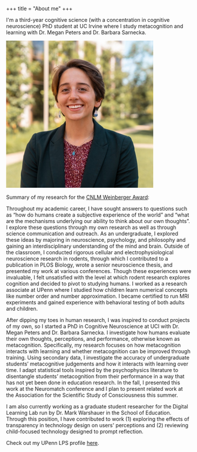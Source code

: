 +++
title = "About me"
+++

I'm a third-year cognitive science (with a concentration in cognitive neuroscience) PhD student at UC Irvine where I study metacognition and learning with Dr. Megan Peters and Dr. Barbara Sarnecka. 

<img src="/img/about.jpg " alt="This is me" width = 400 style=float:right/>

Summary of my research for the [CNLM Weinberger Award](https://cnlm.uci.edu/awards/weinberger):

Throughout my academic career, I have sought answers to questions such as “how do humans create a subjective experience of the world” and “what are the mechanisms underlying our ability to think about our own thoughts”. I explore these questions through my own research as well as through science communication and outreach. As an undergraduate, I explored these ideas by majoring in neuroscience, psychology, and philosophy and gaining an interdisciplinary understanding of the mind and brain. Outside of the classroom, I conducted rigorous cellular and electrophysiological neuroscience research in rodents, through which I contributed to a publication in PLOS Biology, wrote a senior neuroscience thesis, and presented my work at various conferences. Though these experiences were invaluable, I felt unsatisfied with the level at which rodent research explores cognition and decided to pivot to studying humans. I worked as a research associate at UPenn where I studied how children learn numerical concepts like number order and number approximation. I became certified to run MRI experiments and gained experience with behavioral testing of both adults and children. 

After dipping my toes in human research, I was inspired to conduct projects of my own, so I started a PhD in Cognitive Neuroscience at UCI with Dr. Megan Peters and Dr. Barbara Sarnecka. I investigate how humans evaluate their own thoughts, perceptions, and performance, otherwise known as metacognition. Specifically, my research focuses on how metacognition interacts with learning and whether metacognition can be improved through training. Using secondary data, I investigate the accuracy of undergraduate students’ metacognitive judgements and how it interacts with learning over time. I adapt statistical tools inspired by the psychophysics literature to disentangle students’ metacognition from their performance in a way that has not yet been done in education research. In the fall, I presented this work at the Neuromatch conference and I plan to present related work at the Association for the Scientific Study of Consciousness this summer. 

I am also currently working as a graduate student researcher for the Digital Learning Lab run by Dr. Mark Warshauer in the School of Education. Through this position, I have contributed to work (1) exploring the effects of transparency in technology design on users' perceptions and (2) reviewing child-focused technology designed to prompt reflection.

Check out my UPenn LPS profile [here](https://www.lps.upenn.edu/non-degree-programs/postbacc-studies/stories/nora-ashley-bradford).

